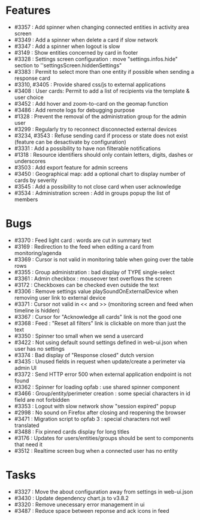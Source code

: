 # Features

- #3357 : Add spinner when changing connected entities in activity area screen
- #3349 : Add a spinner when delete a card if slow network
- #3347 : Add a spinner when logout is slow
- #3149 : Show entities concerned by card in footer
- #3328 : Settings screen configuration : move "settings.infos.hide" section to ''settingsScreen.hiddenSettings"
- #3383 : Permit to select more than one entity if possible when sending a response card
- #3310, #3405 : Provide shared css/js to external applications
- #3408 : User cards: Permit to add a list of recipients via the template & user choice
- #3452 : Add hover and zoom-to-card on the geomap function 
- #3486 : Add remote logs for debugging purpose
- #1328 : Prevent the removal of the administration group for the admin user
- #3299 : Regularly try to reconnect disconnected external devices
- #3234, #3543 : Refuse sending card if process or state does not exist (feature can be desactivate by configuration) 
- #3331 : Add a possibility to have non filterable notifications
- #1318 : Resource identifiers should only contain letters, digits, dashes or underscores
- #3503 : Add export feature for admin screens
- #3450 : Geographical map: add a optional chart to display number of cards by severity
- #3545 : Add a possibility to not close card when user acknowledge
- #3534 : Administration screen : Add in groups popup the list of members

# Bugs

- #3370 : Feed light card : words are cut in summary text 
- #3169 : Redirection to the feed when editing a card from monitoring/agenda
- #3369 : Cursor is not valid in monitoring table when going over the table rows
- #3355 : Group administration : bad display of TYPE single-select
- #3361 : Admin checkbox : mouseover text overflows the screen
- #3172 : Checkboxes can be checked even outside the text
- #3306 : Remove settings value playSoundOnExternalDevice when removing user link to external device
- #3371 : Cursor not valid in << and >> (monitoring screen and feed when timeline is hidden)
- #3367 : Cursor for "Acknowledge all cards" link is not the good one
- #3368 : Feed : "Reset all filters" link is clickable on more than just the text
- #3350 : Spinner too small when we send a usercard
- #3422 : Not using default sound settings defined in web-ui.json when user has no settings
- #3374 : Bad display of "Response closed" dutch version
- #3435 : Unused fields in request when update/create a perimeter via admin UI
- #3372 : Send HTTP error 500 when external application endpoint is not found
- #3362 : Spinner for loading opfab : use shared spinner component
- #3466 : Group/entity/perimeter creation : some special characters in id field are not forbidden
- #3353 : Logout with slow network show "session expired" popup
- #2998 : No sound on Firefox after closing and reopening the browser
- #3471 : Migration script to opfab 3 : special characters not well translated
- #3488 : Fix pinned cards display for long titles
- #3176 : Updates for users/entities/groups should be sent to components that need it
- #3512 : Realtime screen bug when a connected user has no entity

# Tasks

- #3327 : Move the about configuration away from settings in web-ui.json
- #3430 : Update dependency chart.js to v3.8.2
- #3320 : Remove unecessary error management in ui
- #3487 : Reduce space between reponse and ack icons in feed
